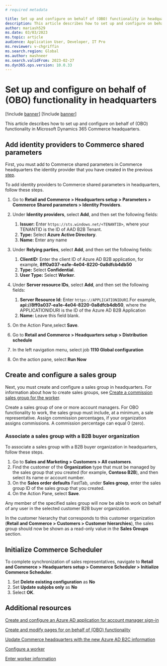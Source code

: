 ```yaml
---
# required metadata

title: Set up and configure on behalf of (OBO) functionality in headquarters
description: This article describes how to set up and configure on behalf of (OBO) functionality in Microsoft Dynamics 365 Commerce headquarters.
author: mariash529
ms.date: 03/03/2023
ms.topic: article
audience: Application User, Developer, IT Pro
ms.reviewer: v-chgriffin
ms.search.region: Global
ms.author: mashneer
ms.search.validFrom: 2023-02-27
ms.dyn365.ops.version: 10.0.33
---
```


# Set up and configure on behalf of (OBO) functionality in headquarters

[!include [banner](includes/banner.md)]
[!include [banner](includes/preview-banner.md)]

This article describes how to set up and configure on behalf of (OBO) functionality in Microsoft Dynamics 365 Commerce headquarters.

## Add identity providers to Commerce shared parameters

First, you must add to Commerce shared parameters in Commerce headquarters the identity provider that you have created in the previous [step](obo-create-aad-application.md).

To add identity providers to Commerce shared parameters in headquarters, follow these steps.

1. Go to **Retail and Commerce \> Headquarters setup \> Parameters \> Commerce Shared parameters \> Identity Providers**.
1. Under **Identity providers**, select **Add**, and then set the following fields:

    1. **Issuer:** Enter `https://sts.windows.net/<TENANTID>`, where your TENANTID is the ID of AAD B2B Tenant.
    1. **Type:** Select **Azure Active Directory**.
    1. **Name:** Enter any name

1. Under **Relying parties**, select **Add**, and then set the following fields:

    1. **ClientID:** Enter the client ID of Azure AD B2B application, for example, **8ff0a037-ea1e-4e04-8220-0a8dfcb4db50**
    1. **Type:** Select **Confidential**.
    1. **User Type:** Select **Worker**.

1. Under **Server resource IDs**, select **Add**, and then set the following fields:

    1. **Server Resource Id:** Enter `https://APPLICATIONIDURI`.For example, **api://8ff0a037-ea1e-4e04-8220-0a8dfcb4db50**, where the APPLICATIONIDURI is the ID of the Azure AD B2B Application
    1. **Name:** Leave this field blank.
  
1. On the Action Pane,select **Save**.   
1. Go to **Retail and Commerce \> Headquarters setup \> Distribution schedule**
1. In the left navigation menu, select job **1110 Global configuration**
1. On the action pane, select **Run Now**


## Create and configure a sales group

Next, you must create and configure a sales group in headquarters. For information about how to create sales groups, see [Create a commission sales group for the worker](tasks/worker.md#create-a-commission-sales-group-for-the-worker).

Create a sales group of one or more account managers. For OBO functionality to work, the sales group must include, at a minimum, a sale representative. Assign commission percentages, if your organization assigns commissions. A commission percentage can equal 0 (zero).

### Associate a sales group with a B2B buyer organization

To associate a sales group with a B2B buyer organization in headquarters, follow these steps.

1. Go to **Sales and Marketing \> Customers \> All customers**.
1. Find the customer of the **Organization** type that must be managed by the sales group that you created (for example, **Contoso B2B**), and then select its name or account number.
1. On the **Sales order defaults** FastTab, under **Sales group**, enter the sales group ID of the sales group that you created.
1. On the Action Pane, select **Save**.

Any member of the specified sales group will now be able to work on behalf of any user in the selected customer B2B buyer organization.

In the customer hierarchy that corresponds to this customer organization (**Retail and Commerce \> Customers \> Customer hierarchies**), the sales group should now be shown as a read-only value in the **Sales Groups** section.

## Initialize Commerce Scheduler
To complete synchronization of sales representatives, navigate to **Retail and Commerce \> Headquarters setup \> Commerce Scheduler \> Initialize Commerce Scheduler**.
1. Set **Delete existing configuration** as **No**
1. Set **Update subjobs only** as **No**
1. Select **OK**. 

## Additional resources

[Create and configure an Azure AD application for account manager sign-in](obo-create-aad-application.md)

[Create and modify pages for on behalf of (OBO) functionality](obo-add-pages-site-builder.md)

[Update Commerce headquarters with the new Azure AD B2C information](update-hq-aad-b2c-info.md)

[Configure a worker](tasks/worker.md)

[Enter worker information](../human-resources/hr-personnel-enter-worker-information.md)
